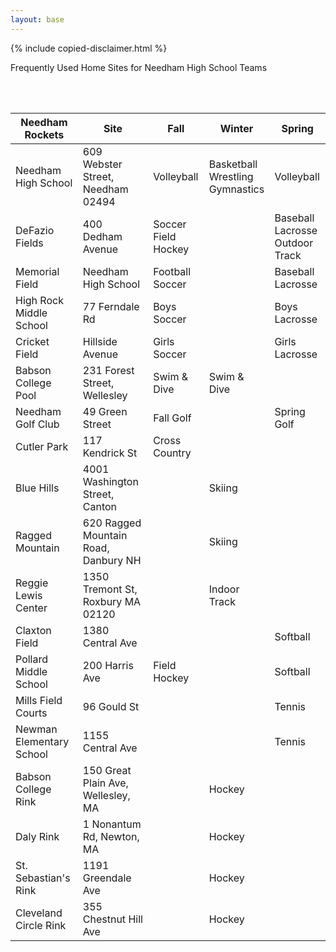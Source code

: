 ```yaml
---
layout: base
---
```


{% include copied-disclaimer.html %}

Frequently Used Home Sites for Needham High School Teams

<br>
<br>

<table>
  <thead>
    <tr>
      <th scope="col">Needham Rockets</th>
      <th scope="col">Site</th>
      <th scope="col">Fall</th>
      <th scope="col">Winter</th>
      <th scope="col">Spring</th>
    </tr>
  </thead>
  <tbody>
    <tr>
      <td>Needham High School</td>
      <td>609 Webster Street, Needham 02494</td>
      <td>Volleyball</td>
      <td>Basketball<br>Wrestling<br>Gymnastics</td>
      <td>Volleyball</td>
    </tr>
    <tr>
      <td>DeFazio Fields</td>
      <td>400 Dedham Avenue</td>
      <td>Soccer<br>
      Field Hockey<br>
      </td>
      <td></td>
      <td>Baseball<br>Lacrosse<br>Outdoor Track</td>
    </tr>
    <tr>
      <td>Memorial Field</td>
      <td>Needham High School</td>
      <td>Football<br>Soccer</td>
      <td></td>
      <td>Baseball<br>Lacrosse</td>
    </tr>
    <tr>
      <td>High Rock Middle School</td>
      <td>77 Ferndale Rd</td>
      <td>Boys Soccer</td>
      <td></td>
      <td>Boys Lacrosse</td>
    </tr>
    <tr>
      <td>Cricket Field</td>
      <td>Hillside Avenue</td>
      <td>Girls Soccer</td>
      <td></td>
      <td>Girls Lacrosse</td>
    </tr>
    <tr>
      <td>Babson College Pool</td>
      <td>231 Forest Street, Wellesley</td>
      <td>Swim &amp; Dive</td>
      <td>Swim &amp; Dive</td>
      <td></td>
    </tr>
    <tr>
      <td>Needham Golf Club</td>
      <td>49 Green Street</td>
      <td>Fall Golf</td>
      <td></td>
      <td>Spring Golf</td>
    </tr>
    <tr>
      <td>Cutler Park</td>
      <td>117 Kendrick St</td>
      <td>Cross Country</td>
      <td></td>
      <td></td>
    </tr>
    <tr>
      <td>Blue Hills</td>
      <td>4001 Washington Street, Canton</td>
      <td></td>
      <td>Skiing</td>
      <td></td>
    </tr>
    <tr>
      <td>Ragged Mountain</td>
      <td>620 Ragged Mountain Road, Danbury NH</td>
      <td></td>
      <td>Skiing</td>
      <td></td>
    </tr>
    <tr>
      <td>Reggie Lewis Center</td>
      <td>1350 Tremont St, Roxbury MA 02120</td>
      <td></td>
      <td>Indoor Track</td>
      <td></td>
    </tr>
    <tr>
      <td>Claxton Field</td>
      <td>1380 Central Ave</td>
      <td></td>
      <td></td>
      <td>Softball</td>
    </tr>
    <tr>
      <td>Pollard Middle School</td>
      <td>200 Harris Ave</td>
      <td>Field Hockey</td>
      <td></td>
      <td>Softball</td>
    </tr>
    <tr>
      <td>Mills Field Courts</td>
      <td>96 Gould St</td>
      <td></td>
      <td></td>
      <td>Tennis</td>
    </tr>
    <tr>
      <td>Newman Elementary School</td>
      <td>1155 Central Ave</td>
      <td></td>
      <td></td>
      <td>Tennis</td>
    </tr>
    <tr>
      <td>Babson College Rink</td>
      <td>150 Great Plain Ave, Wellesley, MA</td>
      <td></td>
      <td>Hockey</td>
      <td></td>
    </tr>
    <tr>
      <td>Daly Rink</td>
      <td>1 Nonantum Rd, Newton, MA</td>
      <td></td>
      <td>Hockey</td>
      <td></td>
    </tr>
    <tr>
      <td>St. Sebastian's Rink</td>
      <td>1191 Greendale Ave</td>
      <td></td>
      <td>Hockey</td>
      <td></td>
    </tr>
    <tr>
      <td>Cleveland Circle Rink</td>
      <td>355 Chestnut Hill Ave</td>
      <td></td>
      <td>Hockey</td>
      <td></td>
    </tr>
  </tbody>
</table>
